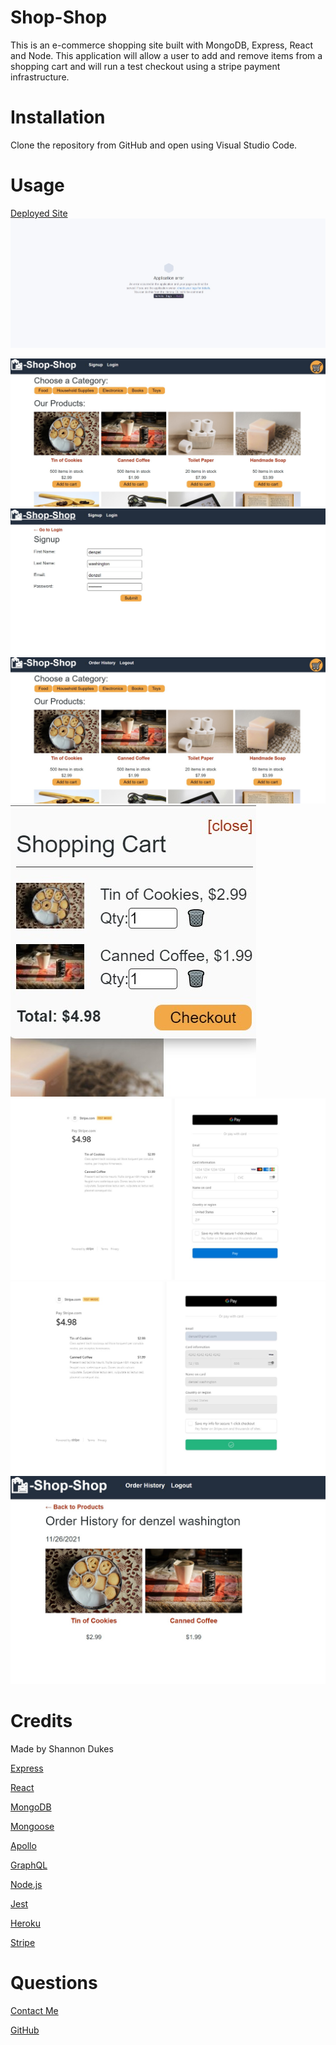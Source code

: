 # Shop-Shop

This is an e-commerce shopping site built with MongoDB, Express, React and Node. This application will allow a user to add and remove items from a shopping cart and will run a test checkout using a stripe payment infrastructure.

# Installation

Clone the repository from GitHub and open using Visual Studio Code.

# Usage 

[Deployed Site](https://shannondukes.github.io/Shop-Shop/)
![Deployed Site](client\public\images\herokuissues.jpg)

![screenshot](client\public\images\ScreenShot.jpg)
![screenshot](client\public\images\signuppage.jpg)
![screenshot](client\public\images\successfullogin.jpg)
![screenshot](client\public\images\cartitems.jpg)
![screenshot](client\public\images\checkoutworking.jpg)
![screenshot](client\public\images\SuccessonStripe.jpg)
![screenshot](client\public\images\orderhistory.jpg)

# Credits

Made by Shannon Dukes

[Express](http://expressjs.com/)

[React](https://reactjs.org/)

[MongoDB](https://www.mongodb.com/)

[Mongoose](https://mongoosejs.com/)

[Apollo](https://www.apollographql.com/)

[GraphQL](https://graphql.org/)

[Node.js](https://nodejs.org/en/)

[Jest](https://jestjs.io/)

[Heroku](https://www.heroku.com/home)

[Stripe](https://stripe.com/)

# Questions

[Contact Me](mrs.knit.wit.dukes@gmail.com)

[GitHub](https://github.com/ShannonDukes)